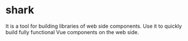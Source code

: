 # shark
It is a tool for building libraries of web side components. Use it to quickly build fully functional Vue components on the web side.
